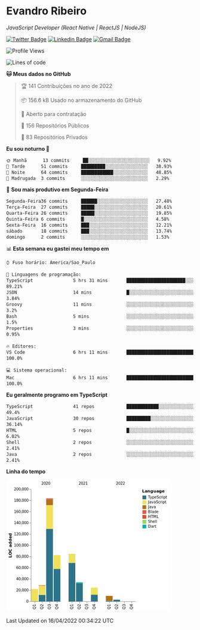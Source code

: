 # Evandro **Ribeiro**

*JavaScript Developer (React Native | ReactJS | NodeJS)*

[![Twitter Badge](https://img.shields.io/badge/-@ribeiroevandro-201B2D?style=flat-square&labelColor=201B2D&logo=twitter&logoColor=white&link=https://twitter.com/ribeiroevandro)](https://twitter.com/ribeiroevandro) 
[![Linkedin Badge](https://img.shields.io/badge/-Evandro%20Ribeiro-201B2D?style=flat-square&logo=Linkedin&logoColor=white&link=https://www.linkedin.com/in/ribeiroevandro)](https://www.linkedin.com/in/ribeiroevandro) 
[![Gmail Badge](https://img.shields.io/badge/-oi@ribeiroevandro.com.br-201B2D?style=flat-square&logo=Gmail&logoColor=white&link=mailto:oi@ribeiroevandro.com.br)](mailto:oi@ribeiroevandro.com.br)


<!--START_SECTION:waka-->
![Profile Views](http://img.shields.io/badge/Visualizac%C3%B5es%20do%20perfil-0-blue)

![Lines of code](https://img.shields.io/badge/Desde%20o%20Hello%20World%20eu%20escrevi-473%20Thousand%20linhas%20de%20c%C3%B3digo-blue)

**🐱 Meus dados no GitHub** 

> 🏆 141 Contribuições no ano de 2022
 > 
> 📦 156.6 kB Usado no armazenamento do GitHub 
 > 
> 💼 Aberto para contratação
 > 
> 📜 156 Repositórios Públicos 
 > 
> 🔑 83 Repositórios Privados  
 > 
**Eu sou noturno 🦉** 

```text
🌞 Manhã      13 commits     ██░░░░░░░░░░░░░░░░░░░░░░░   9.92% 
🌆 Tarde      51 commits     █████████░░░░░░░░░░░░░░░░   38.93% 
🌃 Noite      64 commits     ████████████░░░░░░░░░░░░░   48.85% 
🌙 Madrugada  3 commits      ░░░░░░░░░░░░░░░░░░░░░░░░░   2.29%

```
📅 **Sou mais produtivo em Segunda-Feira** 

```text
Segunda-Feira36 commits     ██████░░░░░░░░░░░░░░░░░░░   27.48% 
Terça-Feira  27 commits     █████░░░░░░░░░░░░░░░░░░░░   20.61% 
Quarta-Feira 26 commits     █████░░░░░░░░░░░░░░░░░░░░   19.85% 
Quinta-Feira 6 commits      █░░░░░░░░░░░░░░░░░░░░░░░░   4.58% 
Sexta-Feira  16 commits     ███░░░░░░░░░░░░░░░░░░░░░░   12.21% 
sábado       18 commits     ███░░░░░░░░░░░░░░░░░░░░░░   13.74% 
domingo      2 commits      ░░░░░░░░░░░░░░░░░░░░░░░░░   1.53%

```


📊 **Esta semana eu gastei meu tempo em** 

```text
⌚︎ Fuso horário: America/Sao_Paulo

💬 Linguagens de programação: 
TypeScript               5 hrs 31 mins       ██████████████████████░░░   89.21% 
JSON                     14 mins             █░░░░░░░░░░░░░░░░░░░░░░░░   3.84% 
Groovy                   11 mins             ░░░░░░░░░░░░░░░░░░░░░░░░░   3.2% 
Bash                     5 mins              ░░░░░░░░░░░░░░░░░░░░░░░░░   1.5% 
Properties               3 mins              ░░░░░░░░░░░░░░░░░░░░░░░░░   0.95%

🔥 Editores: 
VS Code                  6 hrs 11 mins       █████████████████████████   100.0%

💻 Sistema operacional: 
Mac                      6 hrs 11 mins       █████████████████████████   100.0%

```

**Eu geralmente programo em TypeScript** 

```text
TypeScript               41 repos            ████████████░░░░░░░░░░░░░   49.4% 
JavaScript               30 repos            █████████░░░░░░░░░░░░░░░░   36.14% 
HTML                     5 repos             █░░░░░░░░░░░░░░░░░░░░░░░░   6.02% 
Shell                    2 repos             ░░░░░░░░░░░░░░░░░░░░░░░░░   2.41% 
Java                     2 repos             ░░░░░░░░░░░░░░░░░░░░░░░░░   2.41%

```


**Linha do tempo**

![Chart not found](https://raw.githubusercontent.com/ribeiroevandro/ribeiroevandro/master/charts/bar_graph.png) 


 Last Updated on 16/04/2022 00:34:22 UTC
<!--END_SECTION:waka-->
